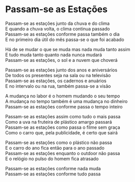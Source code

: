 <!-- pt :: Passam-se as Estações :: 2023-12-12 02:39:00 -->

# Passam-se as Estações

Passam-se as estações junto da chuva e do clima  
E quando a chuva volta, o clima continua passado  
Passam-se as estações conforme passa também o dia  
E no primeiro dia útil do mês passa-se o que foi acabado  

Há de se mudar o que se muda mas nada muda tanto assim  
E tudo muda tanto quanto nada nunca mudará  
Passam-se as estações, o sol e a nuvem que choverá  

Passam-se as estações junto dos anos e aniversários  
De todos os presentes seja na sala ou na televisão  
Passam-se as estações, os cadernos e anuários  
E no intervalo ou na rua, também passa-se a visão  

A mudança no labor é o homem mudando o seu tempo  
A mudança no tempo também é uma mudança no dinheiro  
Passam-se as estações conforme passa o tempo inteiro  

Passam-se as estações assim como tudo o mais passa  
Como a uva na fruteira de plástico amargo passará  
Passam-se as estações como passa o filme sem graça  
Como o carro que, pela publicidade, é certo que sairá  

Passam-se as estações como o plástico não passa  
E o carro do ano fica então para o ano passado  
Passam-se as estações enquanto o outdoor não passa  
E o relógio no pulso do homem fica atrasado  

Passam-se as estações conforme nada muda  
Passam-se as estações conforme tudo passa  

